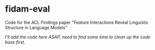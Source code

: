 # fidam-eval
Code for the ACL Findings paper "Feature Interactions Reveal Linguistic Structure in Language Models"

_I'll add the code here ASAP, need to find some time to clean up the code base first._
